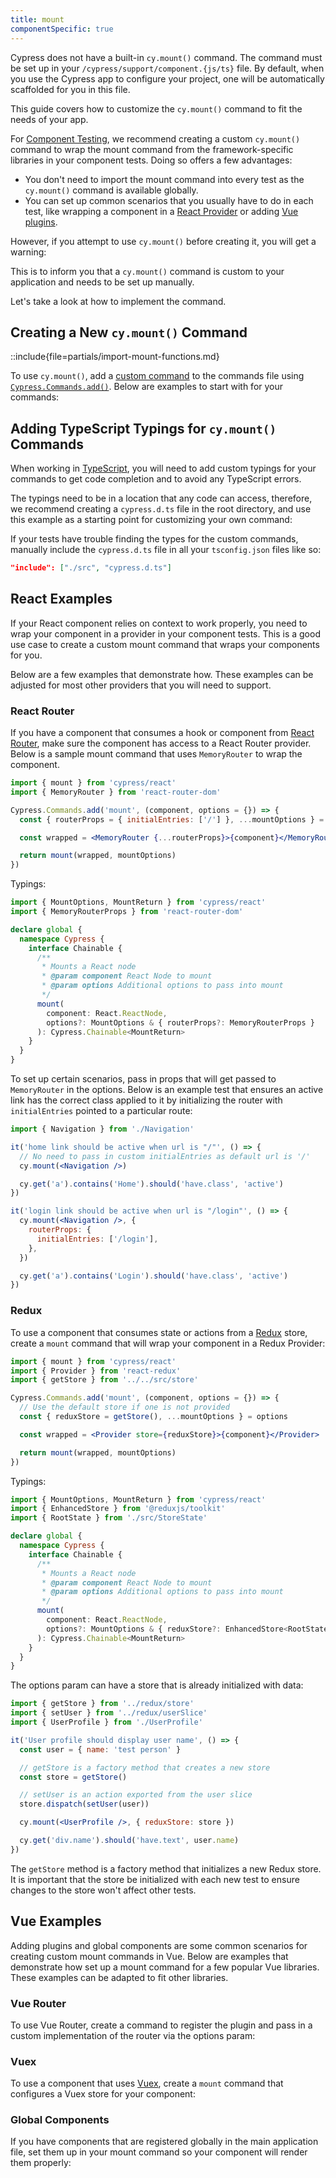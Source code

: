 ```yaml
---
title: mount
componentSpecific: true
---
```


<Alert type="warning">

Cypress does not have a built-in `cy.mount()` command. The command must be set
up in your `/cypress/support/component.{js/ts}` file. By default, when you use
the Cypress app to configure your project, one will be automatically scaffolded
for you in this file.

This guide covers how to customize the `cy.mount()` command to fit the needs of
your app.

</Alert>

For
[Component Testing](/guides/overview/choosing-testing-type#What-is-Component-Testing),
we recommend creating a custom `cy.mount()` command to wrap the mount command
from the framework-specific libraries in your component tests. Doing so offers a
few advantages:

- You don't need to import the mount command into every test as the `cy.mount()`
  command is available globally.
- You can set up common scenarios that you usually have to do in each test, like
  wrapping a component in a
  [React Provider](https://reactjs.org/docs/context.html) or adding
  [Vue plugins](https://vuejs.org/v2/guide/plugins.html).

However, if you attempt to use `cy.mount()` before creating it, you will get a
warning:

<DocsImage src="/img/guides/component-testing/cy-mount-must-be-implemented.png" alt="cy.mount() must be implemented by the user."></DocsImage>

This is to inform you that a `cy.mount()` command is custom to your application
and needs to be set up manually.

Let's take a look at how to implement the command.

## Creating a New `cy.mount()` Command

::include{file=partials/import-mount-functions.md}

To use `cy.mount()`, add a [custom command](/api/cypress-api/custom-commands) to
the commands file using
[`Cypress.Commands.add()`](/api/cypress-api/custom-commands). Below are examples
to start with for your commands:

<code-group-react-vue2-vue3>
<template #react>

```js
import { mount } from 'cypress/react'

Cypress.Commands.add('mount', (component, options) => {
  // Wrap any parent components needed
  // ie: return mount(<MyProvider>{component}</MyProvider>, options)
  return mount(component, options)
})
```

</template>
<template #vue2>

```js
import { mount } from 'cypress/vue-2'

Cypress.Commands.add('mount', (component, options = {}) => {
  // Setup options object
  options.extensions = options.extensions || {}
  options.extensions.plugins = options.extensions.plugins || []
  options.extensions.components = options.extensions.components || {}

  /* Add any global plugins */
  // options.global.plugins.push({
  //   install(app) {
  //     app.use(MyPlugin);
  //   },
  // });

  /* Add any global components */
  // options.global.components['Button'] = Button;

  return mount(component, options)
})
```

</template>
<template #vue3>

```js
import { mount } from 'cypress/vue'

Cypress.Commands.add('mount', (component, options = {}) => {
  // Setup options object
  options.global = options.global || {}
  options.global.stubs = options.global.stubs || {}
  options.global.stubs['transition'] = false
  options.global.components = options.global.components || {}
  options.global.plugins = options.global.plugins || []

  /* Add any global plugins */
  // options.global.plugins.push({
  //   install(app) {
  //     app.use(MyPlugin);
  //   },
  // });

  /* Add any global components */
  // options.global.components['Button'] = Button;

  return mount(component, options)
})
```

</template>
</code-group-react-vue2-vue3>

## Adding TypeScript Typings for `cy.mount()` Commands

When working in
[TypeScript](https://docs.cypress.io/guides/tooling/typescript-support), you
will need to add custom typings for your commands to get code completion and to
avoid any TypeScript errors.

The typings need to be in a location that any code can access, therefore, we
recommend creating a `cypress.d.ts` file in the root directory, and use this
example as a starting point for customizing your own command:

<code-group-react-vue>
<template #react>

```ts
import { MountOptions, MountReturn } from 'cypress/react'

declare global {
  namespace Cypress {
    interface Chainable {
      /**
       * Mounts a React node
       * @param component React Node to mount
       * @param options Additional options to pass into mount
       */
      mount(
        component: React.ReactNode,
        options?: MountOptions
      ): Cypress.Chainable<MountReturn>
    }
  }
}
```

</template>
<template #vue>

```ts
import { mount } from 'cypress/vue'

type MountParams = Parameters<typeof mount>
type OptionsParam = MountParams[1]

declare global {
  namespace Cypress {
    interface Chainable {
      /**
       * Helper mount function for Vue Components
       * @param component Vue Component or JSX Element to mount
       * @param options Options passed to Vue Test Utils
       */
      mount(component: any, options?: OptionsParam): Chainable<any>
    }
  }
}
```

</template>
</code-group-react-vue>

If your tests have trouble finding the types for the custom commands, manually
include the `cypress.d.ts` file in all your `tsconfig.json` files like so:

```json
"include": ["./src", "cypress.d.ts"]
```

## React Examples

If your React component relies on context to work properly, you need to wrap
your component in a provider in your component tests. This is a good use case to
create a custom mount command that wraps your components for you.

Below are a few examples that demonstrate how. These examples can be adjusted
for most other providers that you will need to support.

### React Router

If you have a component that consumes a hook or component from
[React Router](https://reactrouter.com/), make sure the component has access to
a React Router provider. Below is a sample mount command that uses
`MemoryRouter` to wrap the component.

```jsx
import { mount } from 'cypress/react'
import { MemoryRouter } from 'react-router-dom'

Cypress.Commands.add('mount', (component, options = {}) => {
  const { routerProps = { initialEntries: ['/'] }, ...mountOptions } = options

  const wrapped = <MemoryRouter {...routerProps}>{component}</MemoryRouter>

  return mount(wrapped, mountOptions)
})
```

Typings:

```ts
import { MountOptions, MountReturn } from 'cypress/react'
import { MemoryRouterProps } from 'react-router-dom'

declare global {
  namespace Cypress {
    interface Chainable {
      /**
       * Mounts a React node
       * @param component React Node to mount
       * @param options Additional options to pass into mount
       */
      mount(
        component: React.ReactNode,
        options?: MountOptions & { routerProps?: MemoryRouterProps }
      ): Cypress.Chainable<MountReturn>
    }
  }
}
```

To set up certain scenarios, pass in props that will get passed to
`MemoryRouter` in the options. Below is an example test that ensures an active
link has the correct class applied to it by initializing the router with
`initialEntries` pointed to a particular route:

```jsx
import { Navigation } from './Navigation'

it('home link should be active when url is "/"', () => {
  // No need to pass in custom initialEntries as default url is '/'
  cy.mount(<Navigation />)

  cy.get('a').contains('Home').should('have.class', 'active')
})

it('login link should be active when url is "/login"', () => {
  cy.mount(<Navigation />, {
    routerProps: {
      initialEntries: ['/login'],
    },
  })

  cy.get('a').contains('Login').should('have.class', 'active')
})
```

### Redux

To use a component that consumes state or actions from a
[Redux](https://react-redux.js.org/) store, create a `mount` command that will
wrap your component in a Redux Provider:

```jsx
import { mount } from 'cypress/react'
import { Provider } from 'react-redux'
import { getStore } from '../../src/store'

Cypress.Commands.add('mount', (component, options = {}) => {
  // Use the default store if one is not provided
  const { reduxStore = getStore(), ...mountOptions } = options

  const wrapped = <Provider store={reduxStore}>{component}</Provider>

  return mount(wrapped, mountOptions)
})
```

Typings:

```ts
import { MountOptions, MountReturn } from 'cypress/react'
import { EnhancedStore } from '@reduxjs/toolkit'
import { RootState } from './src/StoreState'

declare global {
  namespace Cypress {
    interface Chainable {
      /**
       * Mounts a React node
       * @param component React Node to mount
       * @param options Additional options to pass into mount
       */
      mount(
        component: React.ReactNode,
        options?: MountOptions & { reduxStore?: EnhancedStore<RootState> }
      ): Cypress.Chainable<MountReturn>
    }
  }
}
```

The options param can have a store that is already initialized with data:

```jsx
import { getStore } from '../redux/store'
import { setUser } from '../redux/userSlice'
import { UserProfile } from './UserProfile'

it('User profile should display user name', () => {
  const user = { name: 'test person' }

  // getStore is a factory method that creates a new store
  const store = getStore()

  // setUser is an action exported from the user slice
  store.dispatch(setUser(user))

  cy.mount(<UserProfile />, { reduxStore: store })

  cy.get('div.name').should('have.text', user.name)
})
```

<Alert type="info">

The `getStore` method is a factory method that initializes a new Redux store. It
is important that the store be initialized with each new test to ensure changes
to the store won't affect other tests.

</Alert>

## Vue Examples

Adding plugins and global components are some common scenarios for creating
custom mount commands in Vue. Below are examples that demonstrate how set up a
mount command for a few popular Vue libraries. These examples can be adapted to
fit other libraries.

### Vue Router

To use Vue Router, create a command to register the plugin and pass in a custom
implementation of the router via the options param:

<code-group-vue2-vue3>
<template #vue2>

```js
import { mount } from 'cypress/vue-2'
import Vue from 'vue'
import VueRouter from 'vue-router'
import { router } from '../../src/router'

Cypress.Commands.add('mount', (component, options = {}) => {
  // Add the VueRouter plugin
  Vue.use(VueRouter)

  // Use the router passed in via options,
  // or the default one if not provided
  options.router = options.router || router

  return mount(component, options)
})
```

Typings:

```ts
import { mount } from 'cypress/vue-2'
import VueRouter from 'vue-router'

type MountParams = Parameters<typeof mount>
type OptionsParam = MountParams[1] & { router?: VueRouter }

declare global {
  namespace Cypress {
    interface Chainable {
      /**
       * Helper mount function for Vue Components
       * @param component Vue Component or JSX Element to mount
       * @param options Options passed to Vue Test Utils
       */
      mount(component: any, options?: OptionsParam): Chainable<any>
    }
  }
}
```

Usage:

```js
import VueRouter from 'vue-router'
import Navigation from './Navigation.vue'
import { routes } from '../router'

it('home link should be active when url is "/"', () => {
  // No need to pass in custom router as default url is '/'
  cy.mount(Navigation)

  cy.get('a').contains('Home').should('have.class', 'router-link-active')
})

it('login link should be active when url is "/login"', () => {
  // Create a new router instance for each test
  const router = new VueRouter({
    mode: 'history',
    routes,
  })

  // Change location to `/login`
  router.push('/login')

  // Pass the already initialized router for use
  cy.mount(Navigation, { router })

  cy.get('a').contains('Login').should('have.class', 'router-link-active')
})
```

</template>
<template #vue3>

```js
import { mount } from 'cypress/vue'
import { createMemoryHistory, createRouter } from 'vue-router'
import { routes } from '../../src/router'

Cypress.Commands.add('mount', (component, options = {}) => {
  // Setup options object
  options.global = options.global || {}
  options.global.plugins = options.global.plugins || []

  // create router if one is not provided
  if (!options.router) {
    options.router = createRouter({
      routes: routes,
      history: createMemoryHistory(),
    })
  }

  // Add router plugin
  options.global.plugins.push({
    install(app) {
      app.use(options.router)
    },
  })

  return mount(component, options)
})
```

Typings:

```ts
import { mount } from 'cypress/vue'
import { Router } from 'vue-router'

type MountParams = Parameters<typeof mount>
type OptionsParam = MountParams[1] & { router?: Router }

declare global {
  namespace Cypress {
    interface Chainable {
      /**
       * Helper mount function for Vue Components
       * @param component Vue Component or JSX Element to mount
       * @param options Options passed to Vue Test Utils
       */
      mount(component: any, options?: OptionsParam): Chainable<any>
    }
  }
}
```

Usage:

Calling `router.push()` in the router for Vue 3 is an asynchronous operation.
Use the [cy.wrap](/api/commands/wrap) command to have Cypress await the
promise's resolve before it continues with other commands:

```js
import Navigation from './Navigation.vue'
import { routes } from '../router'
import { createMemoryHistory, createRouter } from 'vue-router'

it('home link should be active when url is "/"', () => {
  // No need to pass in custom router as default url is '/'
  cy.mount(<Navigation />)

  cy.get('a').contains('Home').should('have.class', 'router-link-active')
})

it('login link should be active when url is "/login"', () => {
  // Create a new router instance for each test
  const router = createRouter({
    routes: routes,
    history: createMemoryHistory(),
  })

  // Change location to `/login`,
  // and await on the promise with cy.wrap
  cy.wrap(router.push('/login'))

  // Pass the already initialized router for use
  cy.mount(<Navigation />, { router })

  cy.get('a').contains('Login').should('have.class', 'router-link-active')
})
```

</template>
</code-group-vue2-vue3>

### Vuex

To use a component that uses [Vuex](https://vuex.vuejs.org/), create a `mount`
command that configures a Vuex store for your component:

<code-group-vue2-vue3>
<template #vue2>

```js
import { mount } from 'cypress/vue-2'
import Vuex from 'vuex'
import { getStore } from '../../src/plugins/store'

Cypress.Commands.add('mount', (component, options = {}) => {
  // Setup options object
  options.extensions = options.extensions || {}
  options.extensions.plugins = options.extensions.plugins || []

  // Use store passed in from options, or initialize a new one
  options.store = options.store || getStore()

  // Add Vuex plugin
  options.extensions.plugins.push(Vuex)

  return mount(component, options)
})
```

<Alert type="info">

The `getStore` method is a factory method that initializes Vuex and creates a
new store. It is important that the store be initialized with each new test to
ensure changes to the store don't affect other tests.

</Alert>

Typings:

```ts
import { mount } from 'cypress/vue-2'
import { Store } from 'vuex'

type MountParams = Parameters<typeof mount>
type OptionsParam = MountParams[1]

declare global {
  namespace Cypress {
    interface Chainable {
      /**
       * Helper mount function for Vue Components
       * @param component Vue Component or JSX Element to mount
       * @param options Options passed to Vue Test Utils
       */
      mount(
        component: any,
        options?: OptionsParam & { store?: Store }
      ): Chainable<any>
    }
  }
}
```

Usage:

```js
import { getStore } from '@/plugins/store'
import UserProfile from './UserProfile.vue'

it.only('User profile should display user name', () => {
  const user = { name: 'test person' }

  // getStore is a factory method that creates a new store
  const store = getStore()

  // mutate the store with user
  store.commit('setUser', user)

  cy.mount(UserProfile, {
    store,
  })

  cy.get('div.name').should('have.text', user.name)
})
```

</template>
<template #vue3>

```js
import { mount } from 'cypress/vue'
import { getStore } from '../../src/plugins/store'

Cypress.Commands.add('mount', (component, options = {}) => {
  // Setup options object
  options.global = options.global || {}
  options.global.stubs = options.global.stubs || {}
  options.global.stubs['transition'] = false
  options.global.components = options.global.components || {}
  options.global.plugins = options.global.plugins || []

  // Use store passed in from options, or initialize a new one
  const { store = getStore(), ...mountOptions } = options

  // Add Vuex plugin
  options.global.plugins.push({
    install(app) {
      app.use(store)
    },
  })

  return mount(component, mountOptions)
})
```

<Alert type="info">

The `getStore` method is a factory method that initializes Vuex and creates a
new store. It is important that the store be initialized with each new test to
ensure changes to the store don't affect other tests.

</Alert>

Typings:

```ts
import { mount } from 'cypress/vue'
import { Store } from 'vuex'

type MountParams = Parameters<typeof mount>
type OptionsParam = MountParams[1]

declare global {
  namespace Cypress {
    interface Chainable {
      /**
       * Helper mount function for Vue Components
       * @param component Vue Component or JSX Element to mount
       * @param options Options passed to Vue Test Utils
       */
      mount(
        component: any,
        options?: OptionsParam & { store?: Store }
      ): Chainable<any>
    }
  }
}
```

Usage:

```js
import { getStore } from '@/plugins/store'
import UserProfile from './UserProfile.vue'

it.only('User profile should display user name', () => {
  const user = { name: 'test person' }

  // getStore is a factory method that creates a new store
  const store = getStore()

  // mutate the store with user
  store.commit('setUser', user)

  cy.mount(UserProfile, {
    store,
  })

  cy.get('div.name').should('have.text', user.name)
})
```

</template>
</code-group-vue2-vue3>

### Global Components

If you have components that are registered globally in the main application
file, set them up in your mount command so your component will render them
properly:

<code-group-vue2-vue3>
<template #vue2>

```js
import { mount } from 'cypress/vue-2'
import Button from '../../src/components/Button.vue'

Cypress.Commands.add('mount', (component, options = {}) => {
  // Setup options object
  options.extensions = options.extensions || {}
  options.extensions.plugins = options.extensions.plugins || []
  options.extensions.components = options.extensions.components || {}

  // Register global components
  options.extensions.components['Button'] = Button

  return mount(component, options)
})
```

</template>
<template #vue3>

```js
import { mount } from 'cypress/vue'
import Button from '../../src/components/Button.vue'

Cypress.Commands.add('mount', (component, options = {}) => {
  // Setup options object
  options.global = options.global || {}
  options.global.components = options.global.components || {}

  // Register global components
  options.global.components['Button'] = Button

  return mount(component, options)
})
```

</template>
</code-group-vue2-vue3>

